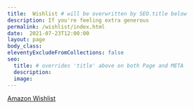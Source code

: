 ```yaml
---
title:  Wishlist # will be overwritten by SEO.title below
description: If you're feeling extra generous
permalink: /wishlist/index.html
date:  2021-07-23T12:00:00
layout: page
body_class:
eleventyExcludeFromCollections: false
seo:
  title: # overrides 'title' above on both Page and META
  description:
  image:
---
```


[Amazon Wishlist](https://www.amazon.com/hz/wishlist/ls/31EDDE0CILTS3?ref_=wl_share)

